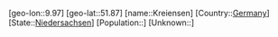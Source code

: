 ﻿---
location: [51.87,9.97]
type: City
tags:
- geo/City


SpocWebEntityId: 31629
isDeleted: false
confidential: public

---
[geo-lon::9.97]
[geo-lat::51.87]
[name::Kreiensen]
[Country::[Germany](geo/Continent/Europe/Germany.md)]
[State::[Niedersachsen](geo/Continent/Europe/Germany/Niedersachsen.md)]
[Population::]
[Unknown::]

